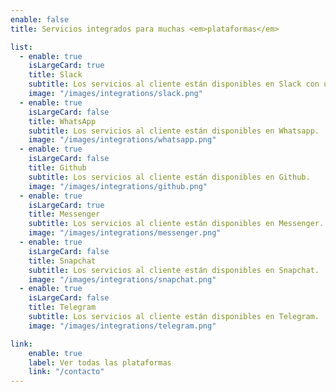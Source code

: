 ```yaml
---
enable: false
title: Servicios integrados para muchas <em>plataformas</em>

list:
  - enable: true
    isLargeCard: true
    title: Slack
    subtitle: Los servicios al cliente están disponibles en Slack con un plugin.
    image: "/images/integrations/slack.png"
  - enable: true
    isLargeCard: false
    title: WhatsApp
    subtitle: Los servicios al cliente están disponibles en Whatsapp.
    image: "/images/integrations/whatsapp.png"
  - enable: true
    isLargeCard: false
    title: Github
    subtitle: Los servicios al cliente están disponibles en Github.
    image: "/images/integrations/github.png"
  - enable: true
    isLargeCard: true
    title: Messenger
    subtitle: Los servicios al cliente están disponibles en Messenger.
    image: "/images/integrations/messenger.png"
  - enable: true
    isLargeCard: false
    title: Snapchat
    subtitle: Los servicios al cliente están disponibles en Snapchat.
    image: "/images/integrations/snapchat.png"
  - enable: true
    isLargeCard: false
    title: Telegram
    subtitle: Los servicios al cliente están disponibles en Telegram.
    image: "/images/integrations/telegram.png"

link:
    enable: true
    label: Ver todas las plataformas
    link: "/contacto"
---
```

